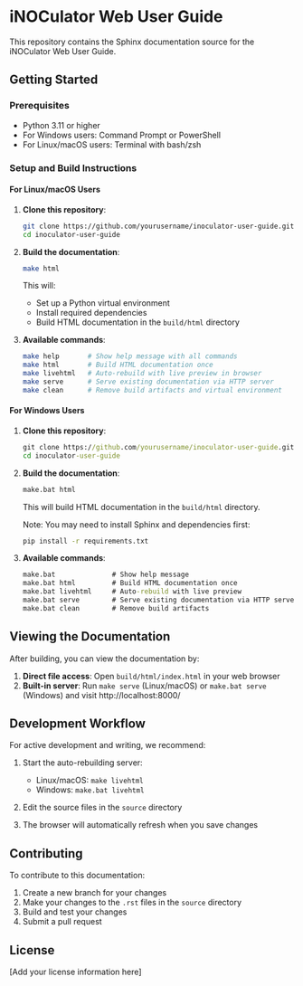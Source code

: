 # iNOCulator Web User Guide

This repository contains the Sphinx documentation source for the iNOCulator Web User Guide.

## Getting Started

### Prerequisites

- Python 3.11 or higher
- For Windows users: Command Prompt or PowerShell
- For Linux/macOS users: Terminal with bash/zsh

### Setup and Build Instructions

#### For Linux/macOS Users

1. **Clone this repository**:
   ```bash
   git clone https://github.com/yourusername/inoculator-user-guide.git
   cd inoculator-user-guide
   ```

2. **Build the documentation**:
   ```bash
   make html
   ```
   This will:
   - Set up a Python virtual environment
   - Install required dependencies
   - Build HTML documentation in the `build/html` directory

3. **Available commands**:
   ```bash
   make help       # Show help message with all commands
   make html       # Build HTML documentation once
   make livehtml   # Auto-rebuild with live preview in browser
   make serve      # Serve existing documentation via HTTP server
   make clean      # Remove build artifacts and virtual environment
   ```

#### For Windows Users

1. **Clone this repository**:
   ```cmd
   git clone https://github.com/yourusername/inoculator-user-guide.git
   cd inoculator-user-guide
   ```

2. **Build the documentation**:
   ```cmd
   make.bat html
   ```
   This will build HTML documentation in the `build/html` directory.

   Note: You may need to install Sphinx and dependencies first:
   ```cmd
   pip install -r requirements.txt
   ```

3. **Available commands**:
   ```cmd
   make.bat              # Show help message
   make.bat html         # Build HTML documentation once
   make.bat livehtml     # Auto-rebuild with live preview
   make.bat serve        # Serve existing documentation via HTTP server
   make.bat clean        # Remove build artifacts
   ```

## Viewing the Documentation

After building, you can view the documentation by:

1. **Direct file access**: Open `build/html/index.html` in your web browser
2. **Built-in server**: Run `make serve` (Linux/macOS) or `make.bat serve` (Windows) and visit http://localhost:8000/

## Development Workflow

For active development and writing, we recommend:

1. Start the auto-rebuilding server:
   - Linux/macOS: `make livehtml`
   - Windows: `make.bat livehtml`

2. Edit the source files in the `source` directory

3. The browser will automatically refresh when you save changes

## Contributing

To contribute to this documentation:

1. Create a new branch for your changes
2. Make your changes to the `.rst` files in the `source` directory
3. Build and test your changes
4. Submit a pull request

## License

[Add your license information here]
